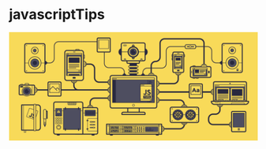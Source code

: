 # javascriptTips

![tips](https://raw.githubusercontent.com/tinyzh/web-tools/master/jstips-header-blog.gif)
